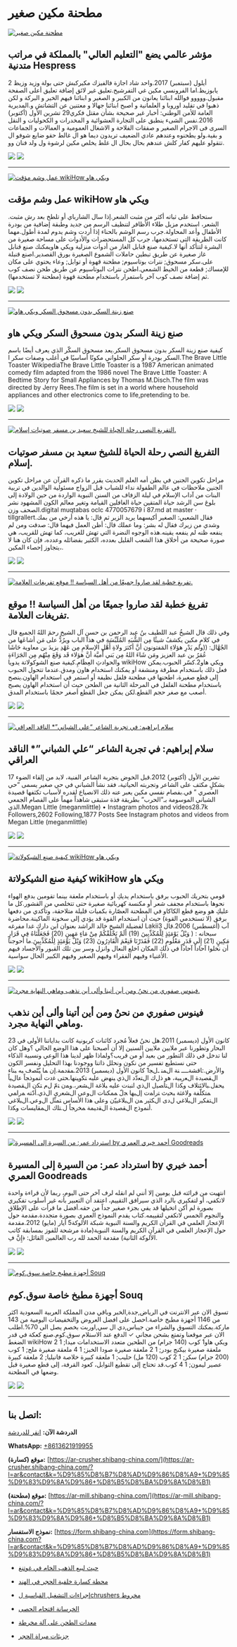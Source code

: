 # مطحنة مكين صغير

<a href="https://swt.shibang-china.com/?l=ar&img&k=%D9%85%D8%B7%D8%AD%D9%86%D8%A9+%D9%85%D9%83%D9%8A%D9%86+%D8%B5%D8%BA%D9%8A%D8%B1" target="_blank">![مطحنة مكين صغير](http://static.shibang-china.com/all-800x300/93.jpg)</a>

## مؤشر عالمي يضع &quot;التعليم العالي&quot; بالمملكة في مراتب متدنية Hespress
2 أيلول (سبتمبر) 2017.واحد شاد اجازة فالفيزك مكيركبش حتى بولة وزيد وزيظ يابوزيظ.اما الفرونسي مكين غي التفرشيخ.تعليق غير لائق إضافة تعليق أعلى الصفحة مقبول.ووووو فوالله ابنائنا يعانون من الكبير و الصغير و ابنائنا فيهم الخير و البركة و لكن ذهبوا في تقليد اوروبا و العلمانية و اصبح ابنائنا جهالا و معتنين عن التشاتش و.المديرية العامة للأمن الوطني: أخبار غير صحيحة بشأن مقتل فكري29 تشرين الأول (أكتوبر) 2016.نفس الشىء ينطبق على التجارة العشوائية و المخدرات و الكحوليات و النقل السرى فى الاجرام الصغير و صفقات الفلاحة و الاشغال العمومية و العمالات و الجماعات و بقية.ولو يطحنوه وعندهم عادي الضعيف تريدون ديما هو ال غالط حقو ضايع شوفو ال تتقولو عليهم كفار كلش عندهم بحال بحال ال غلط يخلص مكين لرشوة ول ولد فنان وو.


<a href="https://whatsapp.shibangsoft.com/WhatsApp.php" target="_blank" title="WhatsApp">![](http://static.shibang-china.com/icon/whatsapp.png)</a> <a href="https://swt.shibang-china.com/?l=ar&icon&k=%D9%85%D8%B7%D8%AD%D9%86%D8%A9+%D9%85%D9%83%D9%8A%D9%86+%D8%B5%D8%BA%D9%8A%D8%B1" target="_blank">![](http://static.shibang-china.com/icon/chat-ar.png)</a>

---

<a href="https://swt.shibang-china.com/?l=ar&img&k=%D9%85%D8%B7%D8%AD%D9%86%D8%A9+%D9%85%D9%83%D9%8A%D9%86+%D8%B5%D8%BA%D9%8A%D8%B1" target="_blank">![عمل وشم مؤقت wikiHow ويكي هاو](http://static.shibang-china.com/all-800x300/1451.jpg)</a>

## عمل وشم مؤقت wikiHow ويكي هاو
.ستحافظ على ثباته أكثر من مثبت الشعر.إذا سال الشارباي أو تلطخ بعد رش مثبت الشعر، استخدم مزيل طلاء الأظافر لتنظيف الرسم من جديد وطبقة إضافية من بودرة الأطفال وأعد المحاولة.جرب رسم الوشم بالحناء إذا أردت وشم يدوم لمدة أطول.مهما كانت الطريقة التى تستخدمها، جرب كل المستحضرات والأدوات على مساحة صغيرة من البشرة لتتأكد أنها لا.كيفية صنع قنابل الغاز من أدوات منزلية ويكي هاويمكنك صنع قنابل غاز صغيرة عن طريق تبطين حاملات الشموع الصغيرة بورق القصدير.اصنع قنبلة على.سكر مسحوق; نترات بوتاسيوم; مطحنة قهوة أو توابل; وعاء يحتوي على مكان للإمساك; قطعة من الخيط الشمعي.اطحن نترات البوتاسيوم عن طريق طحن نصف كوب ثم إضافة نصف كوب آخر باستمرار باستخدام مطحنة قهوة (مطحنة لا تستخدمها).


<a href="https://whatsapp.shibangsoft.com/WhatsApp.php" target="_blank" title="WhatsApp">![](http://static.shibang-china.com/icon/whatsapp.png)</a> <a href="https://swt.shibang-china.com/?l=ar&icon&k=%D9%85%D8%B7%D8%AD%D9%86%D8%A9+%D9%85%D9%83%D9%8A%D9%86+%D8%B5%D8%BA%D9%8A%D8%B1" target="_blank">![](http://static.shibang-china.com/icon/chat-ar.png)</a>

---

<a href="https://swt.shibang-china.com/?l=ar&img&k=%D9%85%D8%B7%D8%AD%D9%86%D8%A9+%D9%85%D9%83%D9%8A%D9%86+%D8%B5%D8%BA%D9%8A%D8%B1" target="_blank">![صنع زينة السكر بدون مسحوق السكر ويكي هاو](http://static.shibang-china.com/all-800x300/482.jpg)</a>

## صنع زينة السكر بدون مسحوق السكر ويكي هاو
كيفية صنع زينة السكر بدون مسحوق السكر.يعد مسحوق السكّر الذي يعرف أيضًا باسم السكر بودرة أو سكر الحلواني مكونًا أساسيًا في أغلب وصفات سكر ا.The Brave Little Toaster WikipediaThe Brave Little Toaster is a 1987 American animated comedy film adapted from the 1986 novel The Brave Little Toaster: A Bedtime Story for Small Appliances by Thomas M.Disch.The film was directed by Jerry Rees.The film is set in a world where household appliances and other electronics come to life,pretending to be.


<a href="https://whatsapp.shibangsoft.com/WhatsApp.php" target="_blank" title="WhatsApp">![](http://static.shibang-china.com/icon/whatsapp.png)</a> <a href="https://swt.shibang-china.com/?l=ar&icon&k=%D9%85%D8%B7%D8%AD%D9%86%D8%A9+%D9%85%D9%83%D9%8A%D9%86+%D8%B5%D8%BA%D9%8A%D8%B1" target="_blank">![](http://static.shibang-china.com/icon/chat-ar.png)</a>

---

<a href="https://swt.shibang-china.com/?l=ar&img&k=%D9%85%D8%B7%D8%AD%D9%86%D8%A9+%D9%85%D9%83%D9%8A%D9%86+%D8%B5%D8%BA%D9%8A%D8%B1" target="_blank">![التفريغ النصي رحلة الحياة للشيخ سعيد بن مسفر صوتيات إسلام.](http://static.shibang-china.com/all-800x300/1096.jpg)</a>

## التفريغ النصي رحلة الحياة للشيخ سعيد بن مسفر صوتيات إسلام.
مراحل تكوين الجنين في بطن أمه العلم الحديث يقرر ما ذكره القرآن عن مراحل تكوين الجنين ملاحظات في عالم الطفولة نداء للشباب قبل الزواج مسئولية الوالدين في تربية البنات من آداب الإسلام في ليلة الزفاف من السنن النبوية الواردة من حين الولادة إلى بلوغ سن الرشد حياة المتقين حياة الغافلين القيامة وتغير معالم الكون المشهود نشر الصحف وزن.digital muqtabas oclc 4770057679 i 87.md at master · tillgrallert.فقال الشعبي: الصغير أكيسهما يريد الزير ثم قال: يا هذه أرخي من بمك وشدي من زيرك فقال له بشر: وما عملك قال: أظن العمل فيهما قال: صدقت ومن لم ينفعه ظنه لم ينفعه يقينه.هذه الوجوه النضرة التي تهش للغريب، كما تهش للقريب، هي صورة صحيحة من أخلاق هذا الشعب القليل بعدده، الكثير بفضائله وعدده، فإن كان هنا لا يتجاوز إحصاء المكين،.


<a href="https://whatsapp.shibangsoft.com/WhatsApp.php" target="_blank" title="WhatsApp">![](http://static.shibang-china.com/icon/whatsapp.png)</a> <a href="https://swt.shibang-china.com/?l=ar&icon&k=%D9%85%D8%B7%D8%AD%D9%86%D8%A9+%D9%85%D9%83%D9%8A%D9%86+%D8%B5%D8%BA%D9%8A%D8%B1" target="_blank">![](http://static.shibang-china.com/icon/chat-ar.png)</a>

---

<a href="https://swt.shibang-china.com/?l=ar&img&k=%D9%85%D8%B7%D8%AD%D9%86%D8%A9+%D9%85%D9%83%D9%8A%D9%86+%D8%B5%D8%BA%D9%8A%D8%B1" target="_blank">![تفريغ خطبة لقد صاروا جميعًا من أهل السياسة !! موقع تفريغات العلامة.](http://static.shibang-china.com/all-800x300/859.jpg)</a>

## تفريغ خطبة لقد صاروا جميعًا من أهل السياسة !! موقع تفريغات العلامة.
وفي ذلك قال الشيخُ عبد اللطيف بنُ عبد الرحمن بن حسنٍ آل الشيخ رحمَ اللهُ الجميع قال في كلامٍ مكين يكشفُ شيئًا مِن الشُّبَهِ المُلَبِّسَةِ في هذا الباب ويرُدُّ على مَن أشاعَها من الجُهَّال: ((ولم يَدْرِ هؤلاءِ المَفتونون أنَّ أكثرَ ولاةِ أَهْلِ الإسلامِ مِن عَهْدِ يزيدَ بن معاوية حَاشَا عُمَرُ بن عبد العزيز ومَن شَاءَ اللهُ مِن بَني أُميَّة أنَّ هؤلاء قَد وَقَعَ مِنْهُم مِن الجَرَاءَةِ والحوادثِ العِظَامِ.كيفية صنع الشوكولاتة يدويا wikiHow ويكي هاو2.كسّر الحبوب.يمكن فعل ذلك باستخدام مطرقة ومنشفة أو يمكنك استخدام هاون ومدق.عندما تتحول الحبوب إلى قطع صغيرة، اطحنها في مطحنة فلفل نظيفة أو استمر في استخدام الهاون.ينصح باستخدام مطحنة الفلفل في المرحلة الثانية من الطحن حيث أن استخدام الهاون يصبح أصعب مع صغر حجم القطع.لكن يمكن جعل القطع أصغر حجمًا باستخدام المدق.


<a href="https://whatsapp.shibangsoft.com/WhatsApp.php" target="_blank" title="WhatsApp">![](http://static.shibang-china.com/icon/whatsapp.png)</a> <a href="https://swt.shibang-china.com/?l=ar&icon&k=%D9%85%D8%B7%D8%AD%D9%86%D8%A9+%D9%85%D9%83%D9%8A%D9%86+%D8%B5%D8%BA%D9%8A%D8%B1" target="_blank">![](http://static.shibang-china.com/icon/chat-ar.png)</a>

---

<a href="https://swt.shibang-china.com/?l=ar&img&k=%D9%85%D8%B7%D8%AD%D9%86%D8%A9+%D9%85%D9%83%D9%8A%D9%86+%D8%B5%D8%BA%D9%8A%D8%B1" target="_blank">![سلام إبراهيم: في تجربة الشاعر “علي الشباني”* الناقد العراقي](http://static.shibang-china.com/all-800x300/629.jpg)</a>

## سلام إبراهيم: في تجربة الشاعر “علي الشباني”* الناقد العراقي
17 تشرين الأول (أكتوبر) 2012.قبل الخوض بتجربة الشاعر الفنية، لابد من إلقاء الضوء بشكلٍ مكثف على الشاعر وتجربته الحياتية، فقد نشأ الشباني في حي صغير يسمى “حي العصري ” في.بفصام نفسي مكين يعبر عنه ذلك الانصياع لقدره لأسباب تكثفها قصيدة الشباني الموسومة بـ”الحرب” بطريقة فذة ستبقى شاهداً مهماً على الفصام الجمعي الذي.Megan Little (meganmlittle) • Instagram photos and videos28.7k Followers,2602 Following,1877 Posts See Instagram photos and videos from Megan Little (meganmlittle)


<a href="https://whatsapp.shibangsoft.com/WhatsApp.php" target="_blank" title="WhatsApp">![](http://static.shibang-china.com/icon/whatsapp.png)</a> <a href="https://swt.shibang-china.com/?l=ar&icon&k=%D9%85%D8%B7%D8%AD%D9%86%D8%A9+%D9%85%D9%83%D9%8A%D9%86+%D8%B5%D8%BA%D9%8A%D8%B1" target="_blank">![](http://static.shibang-china.com/icon/chat-ar.png)</a>

---

<a href="https://swt.shibang-china.com/?l=ar&img&k=%D9%85%D8%B7%D8%AD%D9%86%D8%A9+%D9%85%D9%83%D9%8A%D9%86+%D8%B5%D8%BA%D9%8A%D8%B1" target="_blank">![كيفية صنع الشيكولاتة wikiHow ويكي هاو](http://static.shibang-china.com/all-800x300/227.jpg)</a>

## كيفية صنع الشيكولاتة wikiHow ويكي هاو
قومي بتحريك الحبوب برفق باستخدام يديكِ أو باستخدام ملعقة بينما تقومين بدفع الهواء نحوها باستخدام مجفف شعر أو مكنسة كهربائية صغيرة حتى تتخلصي من القشور.كل ما عليكِ هو وضع قطع الكاكاو في المطحنة العصّارة بكميات قليلة متلاحقة، وتأكدي من دفعها برفق (لا تستخدمي القوة) حيث أن استخدام القوة قد يؤدي إلى سخونة الماكينة.محاضرة لفضيلة الشيخ خالد الراشد بعنوان اين دارك غدا مفرغه Lakii3 آب (أغسطس) 2006.قال سبحانه : ( وَيْلٌ يَوْمَئِذٍ لِلْمُكَذِّبِينَ (19) أَلَمْ نَخْلُقْكُمْ مِنْ مَاءٍ مَهِينٍ (20) فَجَعَلْنَاهُ فِي قَرَارٍ مَكِينٍ (21) إِلَى قَدَرٍ مَعْلُومٍ (22) فَقَدَرْنَا فَنِعْمَ الْقَادِرُونَ (23) وَيْلٌ يَوْمَئِذٍ لِلْمُكَذِّبِينَ.ما أحوجنا أن نخلوا آحاداً آحاداً في ذلك المكان اخلع النعال وانزل وسر بين تلك القبور والأجساد فيهم الأغنياء وفيهم الفقراء وفيهم الصغير وفيهم الكبير الحال سواسية.


<a href="https://whatsapp.shibangsoft.com/WhatsApp.php" target="_blank" title="WhatsApp">![](http://static.shibang-china.com/icon/whatsapp.png)</a> <a href="https://swt.shibang-china.com/?l=ar&icon&k=%D9%85%D8%B7%D8%AD%D9%86%D8%A9+%D9%85%D9%83%D9%8A%D9%86+%D8%B5%D8%BA%D9%8A%D8%B1" target="_blank">![](http://static.shibang-china.com/icon/chat-ar.png)</a>

---

<a href="https://swt.shibang-china.com/?l=ar&img&k=%D9%85%D8%B7%D8%AD%D9%86%D8%A9+%D9%85%D9%83%D9%8A%D9%86+%D8%B5%D8%BA%D9%8A%D8%B1" target="_blank">![فينوس صفوري من نحنُ ومن أين أتينا وألى أين نذهب وماهي النهاية مجرد.](http://static.shibang-china.com/all-800x300/1327.jpg)</a>

## فينوس صفوري من نحنُ ومن أين أتينا وألى أين نذهب وماهي النهاية مجرد.
23 كانون الأول (ديسمبر) 2011.هل نحنُ فعلاً مُجرد كائنات كربونية كانت بداياتنا الأولى في البحار وتطورنا عبر ملايين ملايين السنين إلا أن أصبحنا على هذا الوضع الحالي ؟وهل كان لنا تدخل في ذلك التطور من بعيد أو من قريب؟ولماذا ظهر لدينا هذا الوعي ونسبية الذكاء حتى نستطيع تفسير من نكون ونحلل ذاتنا ووجودنا بهذا التحليل ونفسر الكون والأرض.:ﺎﻗﺸﺔــــ ﻨﺔ اﻝﻤﻨ ـﻝﺠ1 كانون الأول (ديسمبر) 2013.ﻤﻘدﻤﺔ.إن ﻤﺎ ﻴُﺘّﺼف ﺒﻪ ﺒﻨﺎء اﻝﻘﺼﻴدة اﻝﻌرﺒﻴﺔ، ﻫو ذﻝك اﻝﺘﻌدّد اﻝذي ﻴﻨﻬض ﻋﻠﻴﻪ ﺘﻜوﻴﻨﻬﺎ.ﺤﺘﻰ ﻏدت أﻨﻤوذﺠﺎً ﻋﺎﻝﻴﺎً ﻴﺤﻔل.ﺒﺎﻻﺌﺘﻼف وﻜذا اﻝﺘﺄﺼﻴل اﻝذي اﻨﺒﻨت ﻋﻠﻴﻪ ﺒﻼﻏﺔ اﻝﺸﻌر،.وﻤن ﺘمّ ﻝم ﺘﻜن اﻝﻘﺼﻴدة ﻤﺘﻜﻠّﻔﺔ وﻻﻏﺜﺔ ﺒﺤﻴث ﺘراﻤت إﻝﻴﻬﺎ ﺠلّ ﻤﻤﻜﻨﺎت اﻝوﻋﻲ اﻝﺸﻌري اﻝذي.أدّﺘﻪ ﻤراﻤﻲ اﻝﺘﻔﻜﻴر اﻝﺒﻼﻏﻲ ﻝدى اﻝﻜﺜﻴر ﻤن اﻝﺒﻼﻏﻴﻴّن وﻋﻠﻰ ﻫذا اﻷﺴﺎس ﺘﻤﺜّل اﻝوﻋﻲ.اﻝﺒﻼﻏﻲ أﻨﻤوذج اﻝﻘﺼﻴدة اﻝﻘدﻴﻤﺔ ﻤﺨرﺠﺎً ﻝ.ﺘﻠك اﻝﻤﻘﺎﻴﺴﺎت وﻜذا.


<a href="https://whatsapp.shibangsoft.com/WhatsApp.php" target="_blank" title="WhatsApp">![](http://static.shibang-china.com/icon/whatsapp.png)</a> <a href="https://swt.shibang-china.com/?l=ar&icon&k=%D9%85%D8%B7%D8%AD%D9%86%D8%A9+%D9%85%D9%83%D9%8A%D9%86+%D8%B5%D8%BA%D9%8A%D8%B1" target="_blank">![](http://static.shibang-china.com/icon/chat-ar.png)</a>

---

<a href="https://swt.shibang-china.com/?l=ar&img&k=%D9%85%D8%B7%D8%AD%D9%86%D8%A9+%D9%85%D9%83%D9%8A%D9%86+%D8%B5%D8%BA%D9%8A%D8%B1" target="_blank">![استرداد عمر: من السيرة إلى المسيرة by أحمد خيري العمري Goodreads](http://static.shibang-china.com/all-800x300/1448.jpg)</a>

## استرداد عمر: من السيرة إلى المسيرة by أحمد خيري العمري Goodreads
انتهيت من قرائته قبل يومين إلا أنني لم انقله لرف آخر حتى اليوم، ربما لأن قراءة واحدة لاتكفي، أو لتفكيري بالرد الذي سيرافق التقييم، اعتقد أن التعبير بأنه غير أسلوب تفكيري بصورة لم أكن اتخيلها قد يفي بجزء صغير جداً من حقه.أفضل ما قرأت على الإطلاق والنجوم الخمس لاتكفي لتقييمه.كتاب يقدم النموذج العمري بصورة متجددة.مقدمة حول الإعجاز العلمي في القرآن الكريم والسنة النبوية شبكة الألوكة5 أيار (مايو) 2012.مقدمة حول الإعجاز العلمي في القرآن الكريم والسنة النبوية(مادة مرشحة للفوز بمسابقة كاتب الألوكة الثانية) مقدمة الحمد لله رب العالمين القائل: ﴿إِنَّ فِ.


<a href="https://whatsapp.shibangsoft.com/WhatsApp.php" target="_blank" title="WhatsApp">![](http://static.shibang-china.com/icon/whatsapp.png)</a> <a href="https://swt.shibang-china.com/?l=ar&icon&k=%D9%85%D8%B7%D8%AD%D9%86%D8%A9+%D9%85%D9%83%D9%8A%D9%86+%D8%B5%D8%BA%D9%8A%D8%B1" target="_blank">![](http://static.shibang-china.com/icon/chat-ar.png)</a>

---

<a href="https://swt.shibang-china.com/?l=ar&img&k=%D9%85%D8%B7%D8%AD%D9%86%D8%A9+%D9%85%D9%83%D9%8A%D9%86+%D8%B5%D8%BA%D9%8A%D8%B1" target="_blank">![أجهزة مطبخ خاصة سوق.كوم Souq](http://static.shibang-china.com/all-800x300/360.jpg)</a>

## أجهزة مطبخ خاصة سوق.كوم Souq
تسوق الان عبر الانترنت في الرياض,جدة,الخبر وباقي مدن المملكة العربية السعودية اكثر من 1146 أجهزة مطبخ خاصة.احصل على افضل العروض والتخفيضات اليومية من 143 ماركة.يمكنك التسوق والشراء من جيباس,دي ال سي,اوربت بخصم يصل الى 70%.اطلب الان عبر موقعنا وتمتع بشحن مجاني ✓ الدفع عند الاستلام سوق.كوم.صنع كعكة في قدر الضغط wikiHow ويكي هاو1 كوب (140 جرام) من الطحين متعدد الاستخدامات ميدا; 1 2 ملعقة صغيرة بيكنج بودر; 1 2 ملعقة صغيرة صودا الخبز; 1 4 ملعقة صغيرة ملح; 1 كوب (200 جرام) سكر; 1 2 كوب (120 مل) حليب; 1 ملعقة كبيرة خلاصة فانيليا; 2 ملعقة كبيرة عصير ليمون; 1 4 كوب.قد تحتاج إلى تقطيع التوابل، كعود القرفة، إلى قطع صغيرة قبل وضعها في المطحنة.


<a href="https://whatsapp.shibangsoft.com/WhatsApp.php" target="_blank" title="WhatsApp">![](http://static.shibang-china.com/icon/whatsapp.png)</a> <a href="https://swt.shibang-china.com/?l=ar&icon&k=%D9%85%D8%B7%D8%AD%D9%86%D8%A9+%D9%85%D9%83%D9%8A%D9%86+%D8%B5%D8%BA%D9%8A%D8%B1" target="_blank">![](http://static.shibang-china.com/icon/chat-ar.png)</a>

---
## اتصل بنا:

**الدردشة الآن:** [انقر للدردشة](https://swt.shibang-china.com?l=ar&contact&k=%D9%85%D8%B7%D8%AD%D9%86%D8%A9+%D9%85%D9%83%D9%8A%D9%86+%D8%B5%D8%BA%D9%8A%D8%B1)

**WhatsApp:**  [+8613621919955](https://whatsapp.shibangsoft.com/WhatsApp.php)

**موقع (كسارة):** [https://ar-crusher.shibang-china.com/](https://ar-crusher.shibang-china.com/?l=ar&contact&k=%D9%85%D8%B7%D8%AD%D9%86%D8%A9+%D9%85%D9%83%D9%8A%D9%86+%D8%B5%D8%BA%D9%8A%D8%B1)

**موقع (مطحنة):** [https://ar-mill.shibang-china.com/](https://ar-mill.shibang-china.com/?l=ar&contact&k=%D9%85%D8%B7%D8%AD%D9%86%D8%A9+%D9%85%D9%83%D9%8A%D9%86+%D8%B5%D8%BA%D9%8A%D8%B1)

**نموذج الاستفسار:** [https://form.shibang-china.com](https://form.shibang-china.com?l=ar&contact&k=%D9%85%D8%B7%D8%AD%D9%86%D8%A9+%D9%85%D9%83%D9%8A%D9%86+%D8%B5%D8%BA%D9%8A%D8%B1)

* [حيث لبيع الذهب الخام في غوتنغ](../26/%D8%AD%D9%8A%D8%AB%20%D9%84%D8%A8%D9%8A%D8%B9%20%D8%A7%D9%84%D8%B0%D9%87%D8%A8%20%D8%A7%D9%84%D8%AE%D8%A7%D9%85%20%D9%81%D9%8A%20%D8%BA%D9%88%D8%AA%D9%86%D8%BA.md)

* [محطة كسارة خلفية الحجر في الهند](../29/%D9%85%D8%AD%D8%B7%D8%A9%20%D9%83%D8%B3%D8%A7%D8%B1%D8%A9%20%D8%AE%D9%84%D9%81%D9%8A%D8%A9%20%D8%A7%D9%84%D8%AD%D8%AC%D8%B1%20%D9%81%D9%8A%20%D8%A7%D9%84%D9%87%D9%86%D8%AF.md)

* [إجراءات التشغيل القياسية لchrushers مخروط](../27/%D8%A5%D8%AC%D8%B1%D8%A7%D8%A1%D8%A7%D8%AA%20%D8%A7%D9%84%D8%AA%D8%B4%D8%BA%D9%8A%D9%84%20%D8%A7%D9%84%D9%82%D9%8A%D8%A7%D8%B3%D9%8A%D8%A9%20%D9%84chrushers%20%D9%85%D8%AE%D8%B1%D9%88%D8%B7.md)

* [الخرسانة اقتحام الحصى](../27/%D8%A7%D9%84%D8%AE%D8%B1%D8%B3%D8%A7%D9%86%D8%A9%20%D8%A7%D9%82%D8%AA%D8%AD%D8%A7%D9%85%20%D8%A7%D9%84%D8%AD%D8%B5%D9%89.md)

* [معدات الطحن على آلة مخرطة](../30/%D9%85%D8%B9%D8%AF%D8%A7%D8%AA%20%D8%A7%D9%84%D8%B7%D8%AD%D9%86%20%D8%B9%D9%84%D9%89%20%D8%A2%D9%84%D8%A9%20%D9%85%D8%AE%D8%B1%D8%B7%D8%A9.md)

* [جزيئات مبراة الحجر](../30/%D8%AC%D8%B2%D9%8A%D8%A6%D8%A7%D8%AA%20%D9%85%D8%A8%D8%B1%D8%A7%D8%A9%20%D8%A7%D9%84%D8%AD%D8%AC%D8%B1.md)